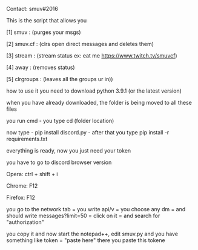 Contact: smuv#2016

This is the script that allows you

[1] smuv : (purges your msgs)

[2] smuv.cf : (clrs open direct messages and deletes them)

[3] stream : (stream status ex: eat me https://www.twitch.tv/smuvcf)

[4] away : (removes status)

[5] clrgroups : (leaves all the groups ur in))

how to use it
you need to download python 3.9.1 (or the latest version)

when you have already downloaded, the folder is being moved to all these files

you run cmd - you type cd (folder location)

now type - pip install discord.py - after that you type pip install -r requirements.txt

everything is ready, now you just need your token

you have to go to discord browser version

Opera: ctrl + shift + i

Chrome: F12

Firefox: F12

you go to the network tab = you write api/v = you choose any dm = and should write messages?limit=50 = click on it = and search for "authorization"

you copy it and now start the notepad++, edit smuv.py and you have something like token = "paste here" there you paste this tokene 
